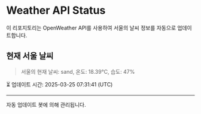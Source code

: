 
# Weather API Status

이 리포지토리는 OpenWeather API를 사용하여 서울의 날씨 정보를 자동으로 업데이트합니다.

## 현재 서울 날씨
> 서울의 현재 날씨: sand, 온도: 18.39°C, 습도: 47%

⏳ 업데이트 시간: 2025-03-25 07:31:41 (UTC)

---
자동 업데이트 봇에 의해 관리됩니다.
